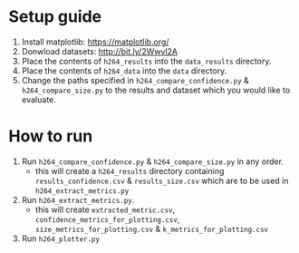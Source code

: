 # Setup guide

1. Install matplotlib: https://matplotlib.org/
2. Donwload datasets: http://bit.ly/2Wwvl2A
3. Place the contents of `h264_results` into the `data_results` directory.
4. Place the contents of `h264_data` into the `data` directory.
5. Change the paths specified in `h264_compare_confidence.py` & `h264_compare_size.py` to the results and dataset which you would like to evaluate.

# How to run

1. Run `h264_compare_confidence.py` & `h264_compare_size.py` in any order.
   - this will create a `h264_results` directory containing `results_confidence.csv` & `results_size.csv` which are to be used in `h264_extract_metrics.py`
2. Run `h264_extract_metrics.py`.
   - this will create `extracted_metric.csv`, `confidence_metrics_for_plotting.csv`, `size_metrics_for_plotting.csv` & `k_metrics_for_plotting.csv`
3. Run `h264_plotter.py`
